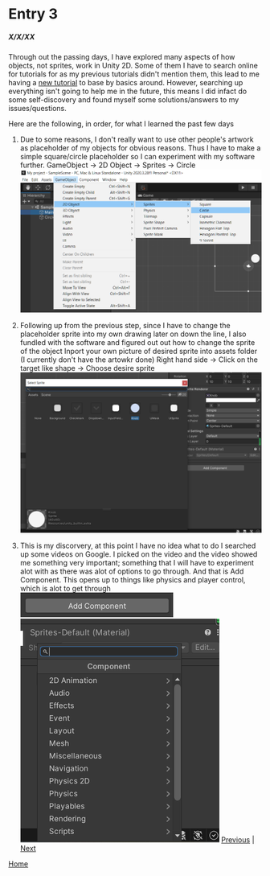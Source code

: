 # Entry 3
##### X/X/XX

Through out the passing days, I have explored many aspects of how objects, not sprites, work in Unity 2D. Some of them I have to search online for tutorials for as my previous tutorials didn't mention them, this lead to me having a [new tutorial](https://www.youtube.com/watch?v=Lu76c85LhGY) to base by basics around. However, searching up everything isn't going to help me in the future, this means I did infact do some self-discovery and found myself some solutions/answers to my issues/questions.


Here are the following, in order, for what I learned the past few days 

1. Due to some reasons, I don't really want to use other people's artwork as placeholder of my objects for obvious reasons. Thus I have to make a simple square/circle placeholder so I can experiment with my software further.
GameObject -> 2D Object -> Sprites -> Circle 
![Example](../pictures/e3_1.png)

2. Following up from the previous step, since I have to change the placeholder sprite into my own drawing later on down the line, I also fundled with the software and figured out out how to change the sprite of the object 
Inport your own picture of desired sprite into assets folder (I currently don't have the artowkr done)
Right hand side -> Click on the target like shape -> Choose desire sprite 
![Example](../pictures/e3_2.png)

3. This is my discorvery, at this point I have no idea what to do I searched up some videos on Google. I picked on the video and the video showed me something very important; something that I will have to experiment alot with as there was alot of options to go through. And that is Add Component. This opens up to things like physics and player control, which is alot to get through
![Example](../pictures/e3_3.png)
![Example](../pictures/e3_4.png)
[Previous](entry02.md) | [Next](entry04.md)

[Home](../README.md)